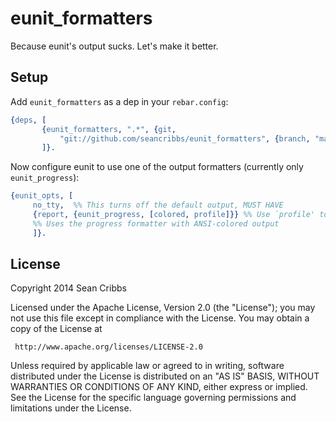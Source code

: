 # eunit_formatters

Because eunit's output sucks. Let's make it better.

## Setup

Add `eunit_formatters` as a dep in your `rebar.config`:

```erlang
{deps, [
       {eunit_formatters, ".*", {git,
           "git://github.com/seancribbs/eunit_formatters", {branch, "master"}}}
       ]}.
```

Now configure eunit to use one of the output formatters (currently
only `eunit_progress`):

```erlang
{eunit_opts, [
     no_tty,  %% This turns off the default output, MUST HAVE
     {report, {eunit_progress, [colored, profile]}} %% Use `profile' to see test timing information
     %% Uses the progress formatter with ANSI-colored output
     ]}.
```

## License

   Copyright 2014 Sean Cribbs

   Licensed under the Apache License, Version 2.0 (the "License");
   you may not use this file except in compliance with the License.
   You may obtain a copy of the License at

     http://www.apache.org/licenses/LICENSE-2.0

   Unless required by applicable law or agreed to in writing, software
   distributed under the License is distributed on an "AS IS" BASIS,
   WITHOUT WARRANTIES OR CONDITIONS OF ANY KIND, either express or implied.
   See the License for the specific language governing permissions and
   limitations under the License.
